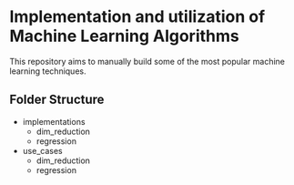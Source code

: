 # Implementation and utilization of Machine Learning Algorithms
This repository aims to manually build some of the most popular machine learning techniques.

## Folder Structure
- implementations
	- dim\_reduction
	- regression
- use\_cases
	- dim\_reduction
	- regression
